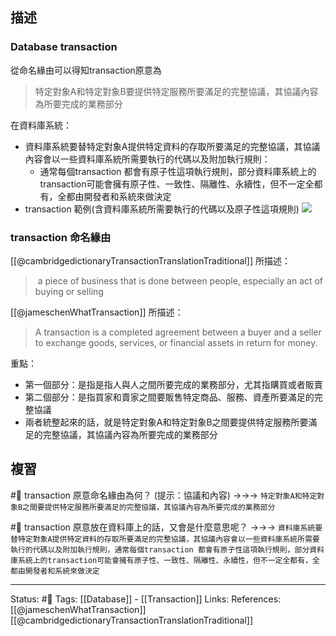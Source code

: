 ## 描述


### Database transaction

從命名緣由可以得知transaction原意為
> 特定對象A和特定對象B要提供特定服務所要滿足的完整協議，其協議內容為所要完成的業務部分

在資料庫系統：
- 資料庫系統要替特定對象A提供特定資料的存取所要滿足的完整協議，其協議內容會以一些資料庫系統所需要執行的代碼以及附加執行規則：
	- 通常每個transaction 都會有原子性這項執行規則，部分資料庫系統上的transaction可能會擁有原子性、一致性、隔離性、永續性，但不一定全都有，全都由開發者和系統來做決定
- transaction 範例(含資料庫系統所需要執行的代碼以及原子性這項規則)
![](https://docs.oracle.com/cd/E18283_01/server.112/e16508/img/cncpt025.gif)

### transaction 命名緣由
[[@cambridgedictionaryTransactionTranslationTraditional]] 所描述：
>  a piece of business that is done between people, especially an act of buying or selling

[[@jameschenWhatTransaction]] 所描述：
> A transaction is a completed agreement between a buyer and a seller to exchange goods, services, or financial assets in return for money.

重點：
- 第一個部分：是指是指人與人之間所要完成的業務部分，尤其指購買或者販賣
- 第二個部分：是指買家和賣家之間要販售特定商品、服務、資產所要滿足的完整協議
- 兩者統整起來的話，就是特定對象A和特定對象B之間要提供特定服務所要滿足的完整協議，其協議內容為所要完成的業務部分
## 複習
#🧠 transaction 原意命名緣由為何？ (提示：協議和內容) ->->-> `特定對象A和特定對象B之間要提供特定服務所要滿足的完整協議，其協議內容為所要完成的業務部分`
<!--SR:!2023-08-01,98,230-->

#🧠 transaction 原意放在資料庫上的話，又會是什麼意思呢？ ->->-> `資料庫系統要替特定對象A提供特定資料的存取所要滿足的完整協議，其協議內容會以一些資料庫系統所需要執行的代碼以及附加執行規則，通常每個transaction 都會有原子性這項執行規則，部分資料庫系統上的transaction可能會擁有原子性、一致性、隔離性、永續性，但不一定全都有，全都由開發者和系統來做決定`
<!--SR:!2023-05-01,194,250-->


---
Status: #🌱 
Tags:
[[Database]] - [[Transaction]]
Links:
References:
[[@jameschenWhatTransaction]]
[[@cambridgedictionaryTransactionTranslationTraditional]]

